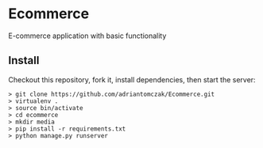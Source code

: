 # Ecommerce
E-commerce application with basic functionality

## Install
Checkout this repository, fork it, install dependencies, then start the server:
```
> git clone https://github.com/adriantomczak/Ecommerce.git
> virtualenv .
> source bin/activate
> cd ecommerce
> mkdir media
> pip install -r requirements.txt
> python manage.py runserver
```
